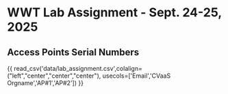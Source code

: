 # WWT Lab Assignment - Sept. 24-25, 2025

## Access Points Serial Numbers
{{ read_csv('data/lab_assignment.csv',colalign=("left","center","center","center"), usecols=['Email','CVaaS Orgname','AP#1','AP#2']) }}

<!-- ## Student and Pod Assignment
{{ read_csv('data/lab_assignment.csv',colalign=("left","center","center","left"), usecols=['Email','Lab Assignment','Student Pod #','ATD Token']) }} -->
